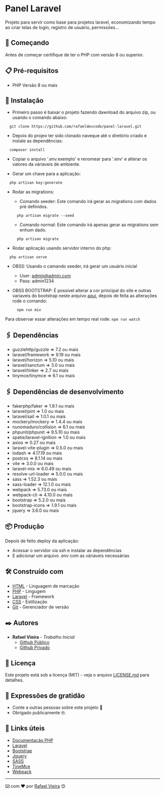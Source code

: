 # Panel Laravel

Projeto para servir como base para projetos laravel, economizando tempo ao criar telas de login, registro de usuário, permissões...

## 🚀 Começando
Antes de começar certifique de ter o PHP com versão 8 ou superior.

## 📋 Pré-requisitos
- PHP Versão 8 ou mais

## 🔧 Instalação
 - Primeiro passo é baixar o projeto fazendo dawnload do arquivo zip, ou usando o comando abaixo:
 ```
   git clone https://github.com/rafaeldevcode/panel-laravel.git
 ```

 - Depois do projeo ter sido clonado naveque até o diretório criado e instale as dependências:
 ```
   composer install
 ```

- Copiar o arquivo '.env.exemplo' e renomear para '.env' e alterar os valores da váriaveis de ambiente.

- Gerar um chave para a aplicação:
 ```
   php artisan key:generate
 ```

- Rodar as migrations:
   - Comando seeder: Este comando irá gerar as migrations com dados pré definidos.
    ```
      php artisan migrate --seed
    ```

   - Comando normal: Este comando irá apenas gerar as migrations sem  enhum dado.
    ```
      php artisan migrate
    ```

 - Rodar aplicação usando servidor interno do php:
 ```
   php artisan serve
 ```

- OBSS: Usando o camando seeder, irá gerar um usuário inicial
   - User: admin@admin.com
   - Pass: admin1234

- OBSS BOOTSTRAP: É possivel alterar a cor principal do site e outras variaveis do bootstrap neste arquivo [aqui](), depois de feita as alterações rode o comando:
    ```
      npm run mix
    ```

Para observar essar alterações em tempo real rode:
    ```
      npm run watch
    ``` 
 
## 🖇 Dependências
- guzzlehttp/guzzle           => 7.2 ou mais
- laravel/framework           => 9.19 ou mais
- laravel/horizon             => 5.10 ou mais
- laravel/sanctum             => 3.0 ou mais
- laravel/tinker              => 2.7 ou mais
- tinymce/tinymce             => 6.1 ou mais

## 🖇 Dependências de desenvolvimento
- fakerphp/faker          => 1.9.1 ou mais
- laravel/pint            => 1.0 ou mais
- laravel/sail            => 1.0.1 ou mais
- mockery/mockery         => 1.4.4 ou mais
- nunomaduro/collision    => 6.1 ou mais
- phpunit/phpunit         => 9.5.10 ou mais
- spatie/laravel-ignition => 1.0 ou mais
- axios                   => 0.27 ou mais
- laravel-vite-plugin     => 0.5.0 ou mais
- lodash                  => 4.17.19 ou mais
- postcss                 => 8.1.14 ou mais
- vite                    => 3.0.0 ou mais
- laravel-mix             => 6.0.49 ou mais
- resolve-url-loader      => 5.0.0 ou mais
- sass                    => 1.52.3 ou mais
- sass-loader             => 12.1.0 ou mais
- webpack                 => 5.73.0 ou mais
- webpack-cli             => 4.10.0 ou mais
- bootstrap               => 5.2.0 ou mais
- bootstrap-icons         => 1.9.1 ou mais
- jquery                  => 3.6.0 ou mais

## 📦 Produção
Depois de feito deploy da aplicação:
- Acessar o servidor via ssh e instalar as dependências
- E adicionar um arquivo .env com as váriaveis necessárias


## 🛠️ Construído com
* [HTML](https://html.com/) - Linguagem de marcação
* [PHP](https://www.php.net/docs.php) - Lingugem
* [Laravel](https://laravel.com/docs) - Framework
* [CSS](#) - Estilização
* [Git](https://git-scm.com/doc) - Gerenciador de versão

## ✒️ Autores
* **Rafael Vieira** - *Trabalho Inicial* 
    - [Github Público](https://github.com/rafaeldevcode) 
    - [Github Privado](https://github.com/rafaeldevfem) 

## 📄 Licença
Este projeto está sob a licença (MIT) - veja o arquivo [LICENSE.md](https://github.com/rafaeldevcode/panel-laravel/blob/main/LICENCE.md) para detalhes.

## 🎁 Expressões de gratidão
* Conte a outras pessoas sobre este projeto 📢
* Obrigado publicamente 🤓.

## 🔗 Links úteis
- [Documentação PHP](https://www.php.net/docs.php)
- [Laravel](https://laravel.com/docs)
- [Bootstrap](https://getbootstrap.com/docs/5.1/getting-started/introduction/)
- [Jquery](https://api.jquery.com/)
- [SASS](https://sass-lang.com/documentation/)
- [TineMce](https://www.tiny.cloud/docs/tinymce/6/)
- [Webpack](https://webpack.js.org/concepts/)

---
⌨️ com ❤️ por [Rafael Vieira](https://github.com/rafaeldevcode) 😊
